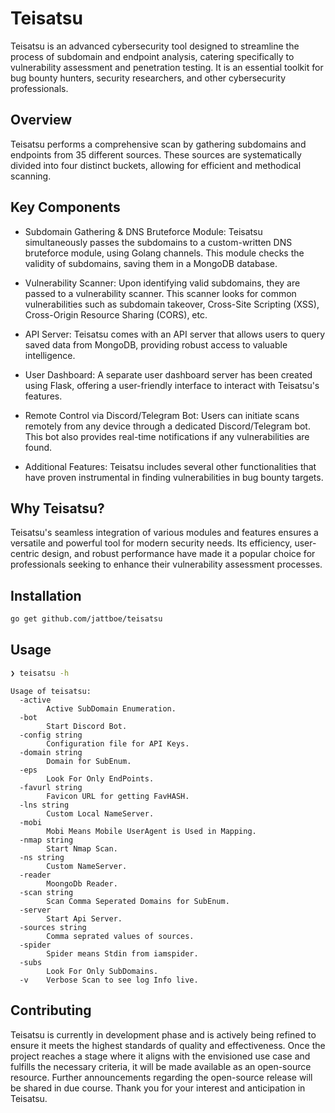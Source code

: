 # Teisatsu

Teisatsu is an advanced cybersecurity tool designed to streamline the process of subdomain and endpoint analysis, catering specifically to vulnerability assessment and penetration testing. It is an essential toolkit for bug bounty hunters, security researchers, and other cybersecurity professionals.

## Overview

Teisatsu performs a comprehensive scan by gathering subdomains and endpoints from 35 different sources. These sources are systematically divided into four distinct buckets, allowing for efficient and methodical scanning.

## Key Components
    
- Subdomain Gathering & DNS Bruteforce Module: Teisatsu simultaneously passes the subdomains to a custom-written DNS bruteforce module, using Golang channels. This module checks the validity of subdomains, saving them in a MongoDB database.

 - Vulnerability Scanner: Upon identifying valid subdomains, they are passed to a vulnerability scanner. This scanner looks for common vulnerabilities such as subdomain takeover, Cross-Site Scripting (XSS), Cross-Origin Resource Sharing (CORS), etc.

- API Server: Teisatsu comes with an API server that allows users to query saved data from MongoDB, providing robust access to valuable intelligence.

- User Dashboard: A separate user dashboard server has been created using Flask, offering a user-friendly interface to interact with Teisatsu's features.

 - Remote Control via Discord/Telegram Bot: Users can initiate scans remotely from any device through a dedicated Discord/Telegram bot. This bot also provides real-time notifications if any vulnerabilities are found.

 - Additional Features: Teisatsu includes several other functionalities that have proven instrumental in finding vulnerabilities in bug bounty targets.

## Why Teisatsu?

Teisatsu's seamless integration of various modules and features ensures a versatile and powerful tool for modern security needs. Its efficiency, user-centric design, and robust performance have made it a popular choice for professionals seeking to enhance their vulnerability assessment processes.

## Installation

```bash
go get github.com/jattboe/teisatsu
```

## Usage


```bash
❯ teisatsu -h
```

```
Usage of teisatsu:
  -active
        Active SubDomain Enumeration.
  -bot
        Start Discord Bot.
  -config string
        Configuration file for API Keys.
  -domain string
        Domain for SubEnum.
  -eps
        Look For Only EndPoints.
  -favurl string
        Favicon URL for getting FavHASH.
  -lns string
        Custom Local NameServer.
  -mobi
        Mobi Means Mobile UserAgent is Used in Mapping.
  -nmap string
        Start Nmap Scan.
  -ns string
        Custom NameServer.
  -reader
        MoongoDb Reader.
  -scan string
        Scan Comma Seperated Domains for SubEnum.
  -server
        Start Api Server.
  -sources string
        Comma seprated values of sources.
  -spider
        Spider means Stdin from iamspider.
  -subs
        Look For Only SubDomains.
  -v    Verbose Scan to see log Info live.
```

## Contributing

Teisatsu is currently in development phase and is actively being refined to ensure it meets the highest standards of quality and effectiveness. Once the project reaches a stage where it aligns with the envisioned use case and fulfills the necessary criteria, it will be made available as an open-source resource. Further announcements regarding the open-source release will be shared in due course. Thank you for your interest and anticipation in Teisatsu.

